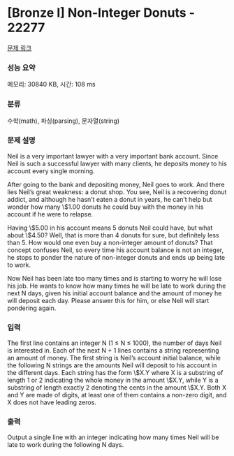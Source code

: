 # [Bronze I] Non-Integer Donuts - 22277 

[문제 링크](https://www.acmicpc.net/problem/22277) 

### 성능 요약

메모리: 30840 KB, 시간: 108 ms

### 분류

수학(math), 파싱(parsing), 문자열(string)

### 문제 설명

<p>Neil is a very important lawyer with a very important bank account. Since Neil is such a successful lawyer with many clients, he deposits money to his account every single morning.</p>

<p>After going to the bank and depositing money, Neil goes to work. And there lies Neil’s great weakness: a donut shop. You see, Neil is a recovering donut addict, and although he hasn’t eaten a donut in years, he can’t help but wonder how many \$1.00 donuts he could buy with the money in his account if he were to relapse.</p>

<p>Having \$5.00 in his account means 5 donuts Neil could have, but what about \$4.50? Well, that is more than 4 donuts for sure, but definitely less than 5. How would one even buy a non-integer amount of donuts? That concept confuses Neil, so every time his account balance is not an integer, he stops to ponder the nature of non-integer donuts and ends up being late to work.</p>

<p>Now Neil has been late too many times and is starting to worry he will lose his job. He wants to know how many times he will be late to work during the next N days, given his initial account balance and the amount of money he will deposit each day. Please answer this for him, or else Neil will start pondering again.</p>

### 입력 

 <p>The first line contains an integer N (1 ≤ N ≤ 1000), the number of days Neil is interested in. Each of the next N + 1 lines contains a string representing an amount of money. The first string is Neil’s account initial balance, while the following N strings are the amounts Neil will deposit to his account in the different days. Each string has the form \$X.Y where X is a substring of length 1 or 2 indicating the whole money in the amount \$X.Y, while Y is a substring of length exactly 2 denoting the cents in the amount \$X.Y. Both X and Y are made of digits, at least one of them contains a non-zero digit, and X does not have leading zeros.</p>

### 출력 

 <p>Output a single line with an integer indicating how many times Neil will be late to work during the following N days.</p>

